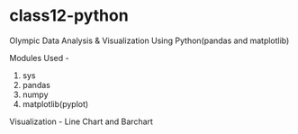 # class12-python
Olympic Data Analysis &amp; Visualization Using Python(pandas and matplotlib)

Modules Used -
1) sys
2) pandas
3) numpy
4) matplotlib(pyplot)


Visualization - Line Chart and Barchart
